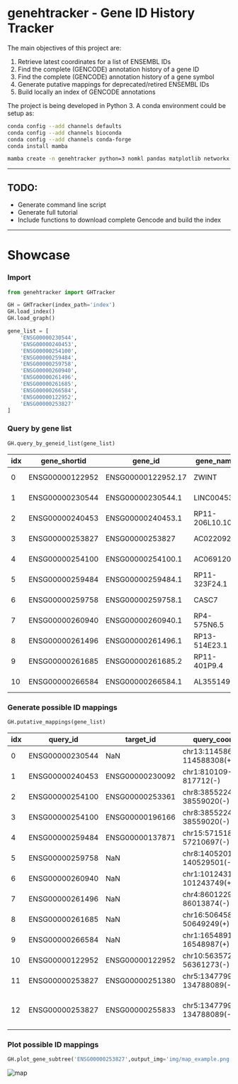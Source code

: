 # genehtracker - Gene ID History Tracker

The main objectives of this project are:
1. Retrieve latest coordinates for a list of ENSEMBL IDs
2. Find the complete (GENCODE) annotation history of a gene ID
3. Find the complete (GENCODE) annotation history of a gene symbol
4. Generate putative mappings for deprecated/retired ENSEMBL IDs
5. Build locally an index of GENCODE annotations

The project is being developed in Python 3. A conda environment could be setup as:

```bash
conda config --add channels defaults
conda config --add channels bioconda
conda config --add channels conda-forge
conda install mamba

mamba create -n genehtracker python=3 nomkl pandas matplotlib networkx bedtools graphviz pygraphviz 
```

---
## TODO:
- Generate command line script
- Generate full tutorial
- Include functions to download complete Gencode and build the index

---
# Showcase

### Import
```python
from genehtracker import GHTracker

GH = GHTracker(index_path='index')
GH.load_index()
GH.load_graph()

gene_list = [
    'ENSG00000230544',
    'ENSG00000240453',
    'ENSG00000254100',
    'ENSG00000259484',
    'ENSG00000259758',
    'ENSG00000260940',
    'ENSG00000261496',
    'ENSG00000261685',
    'ENSG00000266584',
    'ENSG00000122952',
    'ENSG00000253827'
]
```

### Query by gene list
```python
GH.query_by_geneid_list(gene_list)
```

| idx  | gene_shortid     | gene_id             | gene_name       | hgnc_id     | gene_type             | coord                         | gencode  | ensembl  | assembly  | date        | deprecated | 
|------|------------------|---------------------|-----------------|-------------|-----------------------|-------------------------------|----------|----------|-----------|-------------|------------| 
| 0    | ENSG00000122952  | ENSG00000122952.17  | ZWINT           | HGNC:13195  | protein_coding        | chr10:56357227-56361273(-)    | 37       | 103      | GRCh38    | 2020-12-07  | 0          | 
| 1    | ENSG00000230544  | ENSG00000230544.1   | LINC00453       | NaN         | lincRNA               | chr13:114586640-114588308(+)  | 18       | 73       | GRCh37    | 2013-09-02  | 1          | 
| 2    | ENSG00000240453  | ENSG00000240453.1   | RP11-206L10.10  | NaN         | processed_transcript  | chr1:810109-817712(-)         | 20       | 76       | GRCh38    | 2014-08-26  | 1          | 
| 3    | ENSG00000253827  | ENSG00000253827     | AC022092.1      | NaN         | protein_coding        | chr5:134779908-134788089(-)   | 5        | 60       | GRCh37    | 2010-12-07  | 1          | 
| 4    | ENSG00000254100  | ENSG00000254100.1   | AC069120.3      | NaN         | lincRNA               | chr8:38552248-38559020(-)     | 27       | 90       | GRCh38    | 2017-08-01  | 1          | 
| 5    | ENSG00000259484  | ENSG00000259484.1   | RP11-323F24.1   | NaN         | processed_transcript  | chr15:57151866-57210697(-)    | 17       | 72       | GRCh37    | 2013-06-17  | 1          | 
| 6    | ENSG00000259758  | ENSG00000259758.1   | CASC7           | NaN         | lincRNA               | chr8:140520156-140529501(-)   | 21       | 77       | GRCh38    | 2014-09-29  | 1          | 
| 7    | ENSG00000260940  | ENSG00000260940.1   | RP4-575N6.5     | NaN         | sense_overlapping     | chr1:101243158-101243749(+)   | 28       | 92       | GRCh38    | 2018-03-23  | 1          | 
| 8    | ENSG00000261496  | ENSG00000261496.1   | RP13-514E23.1   | NaN         | sense_overlapping     | chr4:86012296-86013874(-)     | 25       | 85       | GRCh38    | 2016-07-15  | 1          | 
| 9    | ENSG00000261685  | ENSG00000261685.2   | RP11-401P9.4    | NaN         | lincRNA               | chr16:50645809-50649249(+)    | 24       | 83       | GRCh38    | 2015-12-03  | 1          | 
| 10   | ENSG00000266584  | ENSG00000266584.1   | AL355149.1      | NaN         | miRNA                 | chr1:16548914-16548987(+)     | 24       | 83       | GRCh38    | 2015-12-03  | 1          | 


### Generate possible ID mappings
```python
GH.putative_mappings(gene_list)
```

| idx | query_id         | target_id        | query_coords                  | target_coords                | query_version  | target_version  | path                                  | 
|-----|------------------|------------------|-------------------------------|------------------------------|----------------|-----------------|---------------------------------------| 
| 0   | ENSG00000230544  | NaN              | chr13:114586640-114588308(+)  | NaN                          | 18             | -1              | NaN                                   | 
| 1   | ENSG00000240453  | ENSG00000230092  | chr1:810109-817712(-)         | chr1:800879-817712(-)        | 20             | 37              | (20>>37)(1.00>>0.45)                  | 
| 2   | ENSG00000254100  | ENSG00000253361  | chr8:38552248-38559020(-)     | chr8:38543276-38560877(-)    | 27             | 37              | (27>>37)(1.00>>0.38)                  | 
| 3   | ENSG00000254100  | ENSG00000196166  | chr8:38552248-38559020(-)     | chr8:38510834-38560939(-)    | 27             | 37              | (27>>37)(1.00>>0.14)                  | 
| 4   | ENSG00000259484  | ENSG00000137871  | chr15:57151866-57210697(-)    | chr15:56630176-56734086(-)   | 17             | 37              | (17>>18)(1.00>>0.20)                  | 
| 5   | ENSG00000259758  | NaN              | chr8:140520156-140529501(-)   | NaN                          | 21             | -1              | NaN                                   | 
| 6   | ENSG00000260940  | NaN              | chr1:101243158-101243749(+)   | NaN                          | 28             | -1              | NaN                                   | 
| 7   | ENSG00000261496  | NaN              | chr4:86012296-86013874(-)     | NaN                          | 25             | -1              | NaN                                   | 
| 8   | ENSG00000261685  | NaN              | chr16:50645809-50649249(+)    | NaN                          | 24             | -1              | NaN                                   | 
| 9   | ENSG00000266584  | NaN              | chr1:16548914-16548987(+)     | NaN                          | 24             | -1              | NaN                                   | 
| 10  | ENSG00000122952  | ENSG00000122952  | chr10:56357227-56361273(-)    | chr10:56357227-56361273(-)   | 37             | 37              |                                       | 
| 11  | ENSG00000253827  | ENSG00000251380  | chr5:134779908-134788089(-)   | chr5:135444214-135447348(-)  | 5              | 37              | (5>>6)(0.38>>1.00)                    | 
| 12  | ENSG00000253827  | ENSG00000255833  | chr5:134779908-134788089(-)   | chr5:135444226-135452351(-)  | 5              | 37              | (5>>6)(1.00>>1.00);(6>>7)(1.00>>1.00) | 

### Plot possible ID mappings
```python
GH.plot_gene_subtree('ENSG00000253827',output_img='img/map_example.png',output_gml='img/map_example.gml')
```
![map](img/map_example.png)
